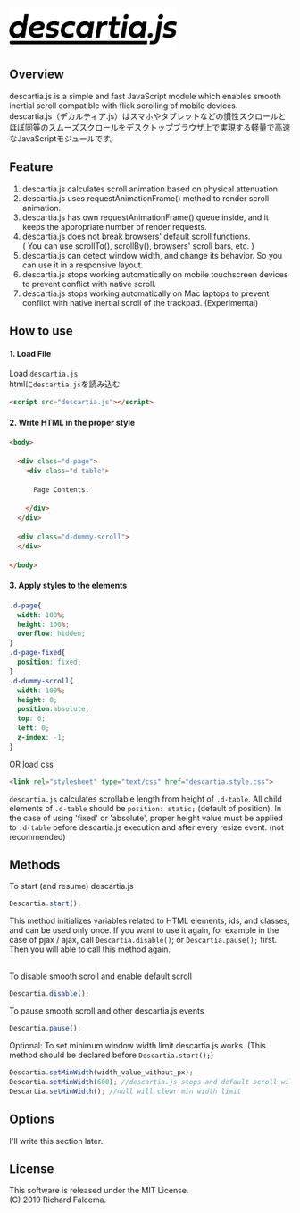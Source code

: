 <img src="images/descartia_logo_mini.png" width="300" alt="descartia.js">

## Overview
descartia.js is a simple and fast JavaScript module which enables smooth inertial scroll compatible with flick scrolling of mobile devices.  
descartia.js（デカルティア.js）はスマホやタブレットなどの慣性スクロールとほぼ同等のスムーズスクロールをデスクトップブラウザ上で実現する軽量で高速なJavaScriptモジュールです。
## Feature
1. descartia.js calculates scroll animation based on physical attenuation
2. descartia.js uses requestAnimationFrame() method to render scroll animation.
3. descartia.js has own requestAnimationFrame() queue inside, and it keeps the appropriate number of render requests.
3. descartia.js does not break browsers' default scroll functions.  
( You can use scrollTo(), scrollBy(), browsers' scroll bars, etc. )
4. descartia.js can detect window width, and change its behavior. So you can use it in a responsive layout.
5. descartia.js stops working automatically on mobile touchscreen devices to prevent conflict with native scroll.
6. descartia.js stops working automatically on Mac laptops to prevent conflict with native inertial scroll of the trackpad. (Experimental)


## How to use
#### 1. Load File
Load `descartia.js`  
htmlに`descartia.js`を読み込む
```html
<script src="descartia.js"></script>
```  
#### 2. Write HTML in the proper style
```html
<body>

  <div class="d-page">
    <div class="d-table">

      Page Contents.

    </div>
  </div>

  <div class="d-dummy-scroll">
  </div>

</body>
```  
#### 3. Apply styles to the elements
```css
.d-page{
  width: 100%;
  height: 100%;
  overflow: hidden;
}
.d-page-fixed{
  position: fixed;
}
.d-dummy-scroll{
  width: 100%;
  height: 0;
  position:absolute;
  top: 0;
  left: 0;
  z-index: -1;
}
```
OR load css
```html
<link rel="stylesheet" type="text/css" href="descartia.style.css">
```
`descartia.js` calculates scrollable length from height of `.d-table`. All child elements of `.d-table` should be `position: static;` (default of position). In the case of using 'fixed' or 'absolute', proper height value must be applied to `.d-table` before descartia.js execution and after every resize event. (not recommended)



## Methods
To start (and resume) descartia.js  
```javascript
Descartia.start();
```  
This method initializes variables related to HTML elements, ids, and classes, and
can be used only once. If you want to use it again, for example in the case of pjax / ajax, call `Descartia.disable()`; or `Descartia.pause();` first. Then you will able to call this method again.
<br>
<br>

To disable smooth scroll and enable default scroll  
```javascript
Descartia.disable();
```  
To pause smooth scroll and other descartia.js events  
```javascript
Descartia.pause();
```
Optional: To set minimum window width limit descartia.js works. (This method should be declared before `Descartia.start();`)
```javascript
Descartia.setMinWidth(width_value_without_px);
Descartia.setMinWidth(600); //descartia.js stops and default scroll will be enabled if width <= 600
Descartia.setMinWidth(); //null will clear min width limit
```
## Options
I'll write this section later.
## License
This software is released under the MIT License.  
(C) 2019 Richard Falcema.
